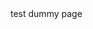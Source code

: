 <html>
<head>
 <meta http-equiv="refresh" content="2;url=https://www.fairlawneruv.com/"/>
 <title>test dummy page</title>
</head>
<body>
test dummy page
</body>
</html>
